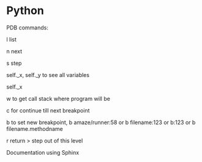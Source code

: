 # Python

PDB commands:

l list

n next

s step

self._x, self._y  to see all variables

self._x

w to get call stack where program will be

c for continue till next breakpoint

b to set new breakpoint, b amaze/runner:58    or     b filename:123    or         b:123    or    b  filename.methodname

r return > step out of this level



Documentation using Sphinx
